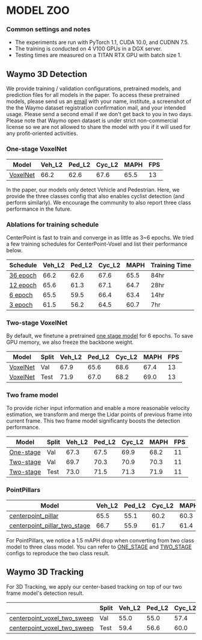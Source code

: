 # MODEL ZOO 

### Common settings and notes

- The experiments are run with PyTorch 1.1, CUDA 10.0, and CUDNN 7.5.
- The training is conducted on 4 V100 GPUs in a DGX server. 
- Testing times are measured on a TITAN RTX GPU with batch size 1. 
 
## Waymo 3D Detection 

We provide training / validation configurations, pretrained models, and prediction files for all models in the paper. To access these pretrained models, please send us an [email](mailto:yintianwei@utexas.edu) with your name, institute, a screenshot of the the Waymo dataset registration confirmation mail, and your intended usage. Please send a second email if we don't get back to you in two days. Please note that Waymo open dataset is under strict non-commercial license so we are not allowed to share the model with you if it will used for any profit-oriented activities.     

### One-stage VoxelNet 
| Model   | Veh_L2 | Ped_L2 | Cyc_L2  | MAPH   | FPS  |
|---------|--------|--------|---------|--------|------------|
| [VoxelNet](voxelnet/waymo_centerpoint_voxelnet_3x.py) | 66.2 | 62.6 | 67.6 | 65.5 | 13 | 

In the paper, our models only detect Vehicle and Pedestrian. Here, we provide the three classes config that also enables cyclist detection (and perform similarly). We encourage the community to also report three class performance in the future.

### Ablations for training schedule 

CenterPoint is fast to train and converge in as little as 3~6 epochs. We tried a few training schedules for CenterPoint-Voxel and list their performance below.

| Schedule   | Veh_L2 | Ped_L2 | Cyc_L2  | MAPH   | Training Time  |
|------------|--------|--------|---------|--------|----------------|
| [36 epoch](voxelnet/waymo_centerpoint_voxelnet_3x.py) | 66.2 | 62.6 | 67.6 | 65.5 | 84hr |
| [12 epoch](voxelnet/waymo_centerpoint_voxelnet_1x.py) | 65.6 | 61.3 | 67.1 | 64.7 | 28hr | 
| [6 epoch](voxelnet/waymo_centerpoint_voxelnet_6epoch.py) | 65.5 | 59.5 | 66.4 | 63.4 | 14hr | 
| [3 epoch](voxelnet/waymo_centerpoint_voxelnet_3epoch.py) | 61.5 | 56.2 | 64.5 | 60.7 | 7hr | 

### Two-stage VoxelNet

By default, we finetune a pretrained [one stage model](voxelnet/waymo_centerpoint_voxelnet_3x.py) for 6 epochs. To save GPU memory, we also freeze the backbone weight.  

| Model   | Split | Veh_L2 | Ped_L2 | Cyc_L2  | MAPH   | FPS  |
|------------|----|----|--------|---------|--------|----------------|
| [VoxelNet](voxelnet/two_stage/waymo_centerpoint_voxelnet_two_stage_bev_5point_ft_6epoch_freeze.py) | Val | 67.9 | 65.6 | 68.6 | 67.4 | 13 | 
| [VoxelNet](voxelnet/two_stage/waymo_centerpoint_voxelnet_two_stage_bev_5point_ft_6epoch_freeze.py) | Test| 71.9 | 67.0 |  68.2| 69.0 | 13 | 


### Two frame model

To provide richer input information and enable a more reasonable velocity estimation, we transform and merge the Lidar points of previous frame into current frame. This two frame model significanty boosts the detection performance.  

| Model   | Split | Veh_L2 | Ped_L2 | Cyc_L2  | MAPH   | FPS  |
|------------|----|----|--------|---------|--------|----------------|
| [One-stage](voxelnet/waymo_centerpoint_voxelnet_two_sweeps_3x_with_velo.py) | Val | 67.3 | 67.5 | 69.9 | 68.2 | 11 |  
| [Two-stage](voxelnet/two_stage/waymo_centerpoint_voxelnet_two_sweep_two_stage_bev_5point_ft_6epoch_freeze_with_vel.py) | Val | 69.7 | 70.3 | 70.9 | 70.3 | 11 | 
| [Two-stage](voxelnet/two_stage/waymo_centerpoint_voxelnet_two_sweep_two_stage_bev_5point_ft_6epoch_freeze_with_vel.py) | Test | 73.0 | 71.5 | 71.3 | 71.9 | 11 |  


### PointPillars 

| Model   | Veh_L2 | Ped_L2 | Cyc_L2  | MAPH   | FPS  |
|---------|--------|--------|---------|--------|------------|
| [centerpoint_pillar](pp/waymo_centerpoint_pp_two_pfn_stride1_3x.py) | 65.5 | 55.1 | 60.2 | 60.3 | 19 | 
| [centerpoint_pillar_two_stage](pp/two_stage/waymo_centerpoint_pp_two_pfn_stride1_two_stage_bev_6epoch.py) | 66.7 | 55.9 | 61.7 | 61.4 | 16 | 

For PointPillars, we notice a 1.5 mAPH drop when converting from two class model to three class model. You can refer to [ONE_STAGE](pp/waymo_centerpoint_pp_two_cls_two_pfn_stride1_3x.py) and [TWO_STAGE](pp/two_stage/waymo_centerpoint_pp_two_cls_two_pfn_stride1_two_stage_bev_6epoch.py) configs to reproduce the two class result.

## Waymo 3D Tracking 

For 3D Tracking, we apply our center-based tracking on top of our two frame model's detection result.  

|         | Split | Veh_L2 | Ped_L2 | Cyc_L2  | MOTA   |  FPS  |
|---------|---------|--------|--------|---------|--------|-------|
| [centerpoint_voxel_two_sweep](../../tracking_scripts/centerpoint_voxel_two_sweep_val.sh)| Val |  55.0   | 55.0      | 57.4  | 55.8 |  11    | 
| [centerpoint_voxel_two_sweep](../../tracking_scripts/centerpoint_voxel_two_sweep_test.sh)| Test | 59.4     |  56.6      |   60.0      | 58.7       |  11    | 
